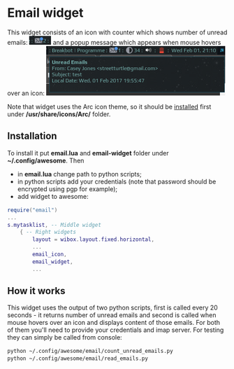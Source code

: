 # Email widget

This widget consists of an icon with counter which shows number of unread emails: ![email icon](./em-wid-1.png)
and a popup message which appears when mouse hovers over an icon: ![email popup](./em-wid-2.png)

Note that widget uses the Arc icon theme, so it should be [installed](https://github.com/horst3180/arc-icon-theme#installation) first under **/usr/share/icons/Arc/** folder.

## Installation

To install it put **email.lua** and **email-widget** folder under **~/.config/awesome**. Then 

 - in **email.lua** change path to python scripts;
 - in python scripts add your credentials (note that password should be encrypted using pgp for example);
 - add widget to awesome:

```lua
require("email")
...
s.mytasklist, -- Middle widget
	{ -- Right widgets
    	layout = wibox.layout.fixed.horizontal,
		...
		email_icon,
        email_widget,
		...      
```

## How it works

This widget uses the output of two python scripts, first is called every 20 seconds - it returns number of unread emails and second is called when mouse hovers over an icon and displays content of those emails. For both of them you'll need to provide your credentials and imap server. For testing they can simply be called from console:

``` bash
python ~/.config/awesome/email/count_unread_emails.py 
python ~/.config/awesome/email/read_emails.py 
```